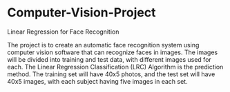 # Computer-Vision-Project
Linear Regression for Face Recognition

The project is to create an automatic face recognition system using computer vision software that can recognize faces in images. The images will be divided into training and test data, with different images used for each. The Linear Regression Classification (LRC) Algorithm is the prediction method. The training set will have 40x5 photos, and the test set will have 40x5 images, with each subject having five images in each set.

